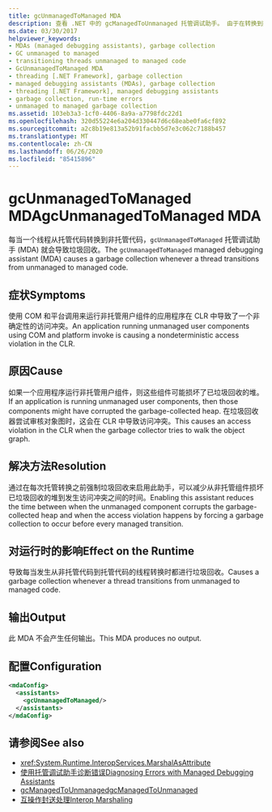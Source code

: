 ```yaml
---
title: gcUnmanagedToManaged MDA
description: 查看 .NET 中的 gcManagedToUnmanaged 托管调试助手。 由于在转换到托管代码期间发生了垃圾堆损坏，此 MDA 可能会激活。
ms.date: 03/30/2017
helpviewer_keywords:
- MDAs (managed debugging assistants), garbage collection
- GC unmanaged to managed
- transitioning threads unmanaged to managed code
- GcUnmanagedToManaged MDA
- threading [.NET Framework], garbage collection
- managed debugging assistants (MDAs), garbage collection
- threading [.NET Framework], managed debugging assistants
- garbage collection, run-time errors
- unmanaged to managed garbage collection
ms.assetid: 103eb3a3-1cf0-4406-8a9a-a7798fdc22d1
ms.openlocfilehash: 320d55224e6a204d330447d6c68eabe0fa6cf892
ms.sourcegitcommit: a2c8b19e813a52b91facbb5d7e3c062c7188b457
ms.translationtype: MT
ms.contentlocale: zh-CN
ms.lasthandoff: 06/26/2020
ms.locfileid: "85415896"
---
```

# <a name="gcunmanagedtomanaged-mda"></a><span data-ttu-id="2611e-104">gcUnmanagedToManaged MDA</span><span class="sxs-lookup"><span data-stu-id="2611e-104">gcUnmanagedToManaged MDA</span></span>
<span data-ttu-id="2611e-105">每当一个线程从托管代码转换到非托管代码，`gcUnmanagedToManaged` 托管调试助手 (MDA) 就会导致垃圾回收。</span><span class="sxs-lookup"><span data-stu-id="2611e-105">The `gcUnmanagedToManaged` managed debugging assistant (MDA) causes a garbage collection whenever a thread transitions from unmanaged to managed code.</span></span>  
  
## <a name="symptoms"></a><span data-ttu-id="2611e-106">症状</span><span class="sxs-lookup"><span data-stu-id="2611e-106">Symptoms</span></span>  
 <span data-ttu-id="2611e-107">使用 COM 和平台调用来运行非托管用户组件的应用程序在 CLR 中导致了一个非确定性的访问冲突。</span><span class="sxs-lookup"><span data-stu-id="2611e-107">An application running unmanaged user components using COM and platform invoke is causing a nondeterministic access violation in the CLR.</span></span>  
  
## <a name="cause"></a><span data-ttu-id="2611e-108">原因</span><span class="sxs-lookup"><span data-stu-id="2611e-108">Cause</span></span>  
 <span data-ttu-id="2611e-109">如果一个应用程序运行非托管用户组件，则这些组件可能损坏了已垃圾回收的堆。</span><span class="sxs-lookup"><span data-stu-id="2611e-109">If an application is running unmanaged user components, then those components might have corrupted the garbage-collected heap.</span></span> <span data-ttu-id="2611e-110">在垃圾回收器尝试审核对象图时，这会在 CLR 中导致访问冲突。</span><span class="sxs-lookup"><span data-stu-id="2611e-110">This causes an access violation in the CLR when the garbage collector tries to walk the object graph.</span></span>  
  
## <a name="resolution"></a><span data-ttu-id="2611e-111">解决方法</span><span class="sxs-lookup"><span data-stu-id="2611e-111">Resolution</span></span>  
 <span data-ttu-id="2611e-112">通过在每次托管转换之前强制垃圾回收来启用此助手，可以减少从非托管组件损坏已垃圾回收的堆到发生访问冲突之间的时间。</span><span class="sxs-lookup"><span data-stu-id="2611e-112">Enabling this assistant reduces the time between when the unmanaged component corrupts the garbage-collected heap and when the access violation happens by forcing a garbage collection to occur before every managed transition.</span></span>  
  
## <a name="effect-on-the-runtime"></a><span data-ttu-id="2611e-113">对运行时的影响</span><span class="sxs-lookup"><span data-stu-id="2611e-113">Effect on the Runtime</span></span>  
 <span data-ttu-id="2611e-114">导致每当发生从非托管代码到托管代码的线程转换时都进行垃圾回收。</span><span class="sxs-lookup"><span data-stu-id="2611e-114">Causes a garbage collection whenever a thread transitions from unmanaged to managed code.</span></span>  
  
## <a name="output"></a><span data-ttu-id="2611e-115">输出</span><span class="sxs-lookup"><span data-stu-id="2611e-115">Output</span></span>  
 <span data-ttu-id="2611e-116">此 MDA 不会产生任何输出。</span><span class="sxs-lookup"><span data-stu-id="2611e-116">This MDA produces no output.</span></span>  
  
## <a name="configuration"></a><span data-ttu-id="2611e-117">配置</span><span class="sxs-lookup"><span data-stu-id="2611e-117">Configuration</span></span>  
  
```xml  
<mdaConfig>  
  <assistants>  
    <gcUnmanagedToManaged/>  
  </assistants>  
</mdaConfig>  
```  
  
## <a name="see-also"></a><span data-ttu-id="2611e-118">请参阅</span><span class="sxs-lookup"><span data-stu-id="2611e-118">See also</span></span>

- <xref:System.Runtime.InteropServices.MarshalAsAttribute>
- [<span data-ttu-id="2611e-119">使用托管调试助手诊断错误</span><span class="sxs-lookup"><span data-stu-id="2611e-119">Diagnosing Errors with Managed Debugging Assistants</span></span>](diagnosing-errors-with-managed-debugging-assistants.md)
- [<span data-ttu-id="2611e-120">gcManagedToUnmanaged</span><span class="sxs-lookup"><span data-stu-id="2611e-120">gcManagedToUnmanaged</span></span>](gcmanagedtounmanaged-mda.md)
- [<span data-ttu-id="2611e-121">互操作封送处理</span><span class="sxs-lookup"><span data-stu-id="2611e-121">Interop Marshaling</span></span>](../interop/interop-marshaling.md)
